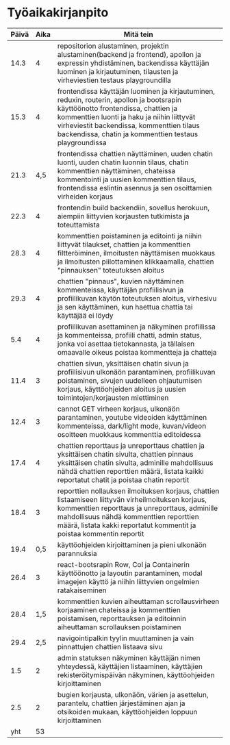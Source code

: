# Työaikakirjanpito  

| Päivä        | Aika          | Mitä tein  |
| ------------- | ------------- | ------|
| 14.3      | 4 | repositorion alustaminen, projektin alustaminen(backend ja frontend), apollon ja expressin yhdistäminen, backendissa käyttäjän luominen ja kirjautuminen, tilausten ja virheviestien testaus playgroundilla |
| 15.3 |    4   | frontendissa käyttäjän luominen ja kirjautuminen, reduxin, routerin, apollon ja bootsrapin käyttöönotto frontendissa, chattien ja kommenttien luonti ja haku ja niihin liittyvät virheviestit backendissa, kommenttien tilaus  backendissa, chatin ja kommenttien testaus playgroundissa    |
| 21.3 |    4,5   | frontendissa chattien näyttäminen, uuden chatin luonti, uuden chatin luonnin tilaus, chatin kommenttien näyttäminen, chateissa kommentointi ja uusien kommenttien tilaus, frontendissa eslintin asennus ja sen osoittamien virheiden korjaus    |
| 22.3 |   4    | frontendin build backendiin, sovellus herokuun, aiempiin liittyvien korjausten tutkimista ja toteuttamista    |
| 28.3 |    4   |  kommenttien poistaminen ja editointi ja niihin liittyvät tilaukset, chattien ja kommenttien filtteröiminen, ilmoitusten näyttämisen muokkaus ja ilmoitusten piilottaminen klikkaamalla, chattien "pinnauksen" toteutuksen aloitus    |  
| 29.3 |    4   |  chattien "pinnaus", kuvien näyttäminen kommenteissa, käyttäjän profiilisivun ja profiilikuvan käytön toteutuksen aloitus, virhesivu ja sen käyttäminen, kun haettua chattia tai käyttäjää ei löydy   |
| 5.4 |    4   |  profiilikuvan asettaminen ja näkyminen profiilissa ja kommenteissa, profiili chatti, admin status, jonka voi asettaa tietokannasta, ja tällaisen omaavalle oikeus poistaa kommentteja ja chatteja   |
| 11.4 |    3   |  chattien sivun, yksittäisen chatin sivun ja profiilisivun ulkonäön parantaminen, profiilikuvan poistaminen, sivujen uudelleen ohjautumisen korjaus, käyttöohjeiden aloitus ja uusien toimintojen/korjausten miettiminen   |
| 12.4 |    3   |  cannot GET virheen korjaus, ulkonäön parantaminen, youtube videoiden käyttäminen kommenteissa, dark/light mode, kuvan/videon osoitteen muokkaus kommenttia editoidessa   |
| 17.4 |    4   | chattien reporttaus ja unreporttaus chattien ja yksittäisen chatin sivulta, chattien pinnaus yksittäisen chatin sivulta, adminille mahdollisuus nähdä chattien reporttien määrä, listata kaikki reportatut chatit ja poistaa chatin reportit   |
| 18.4 |    3   | reporttien nollauksen ilmoituksen korjaus, chattien listaamiseen liittyvän virheilmoituksen korjaus, kommenttien reporttaus ja unreporttaus, adminille mahdollisuus nähdä kommenttien reporttien määrä, listata kakki reportatut kommentit ja poistaa kommentin reportit    |
| 19.4 |    0,5   |  käyttöohjeiden kirjoittaminen ja pieni ulkonäön parannuksia   |
| 26.4 |    3   |  react-bootsrapin Row, Col ja Containerin käyttöönotto ja layoutin parantaminen, modal imagejen käyttö ja niihin liittyvien ongelmien ratakaiseminen     |
| 28.4 |    1,5   |  kommenttien kuvien aiheuttaman scrollausvirheen korjaaminen chateissa ja kommenttien poistamisen, reporttauksen ja editoinnin aiheuttaman scrollauksen poistaminen  |
| 29.4 |    2,5   |  navigointipalkin tyylin muuttaminen ja vain pinnattujen chattien listaava sivu   |
| 1.5 |    2   |  admin statuksen näkyminen käyttäjän nimen yhteydessä, käyttäjien listaaminen, käyttäjien rekisteröitymispäivän näkyminen, käyttöohjeiden kirjoittaminen   |
| 2.5 |    2   |  bugien korjausta, ulkonäön, värien ja asettelun, parantelu, chattien järjestäminen ajan ja otsikoiden mukaan, käyttöohjeiden loppuun kirjoittaminen   |
| yht |    53   |     |

